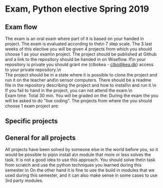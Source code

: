 # Exam, Python elective Spring 2019
## Exam flow
The exam is an oral exam where part of it is based on your handed in project. The exam is evaluated according to the\n            7 step scale.
The 3 last weeks of this elective you will be given 4 projects from which you should choose 1 as your exam\n            project.
The project should be published at Github and a link to the repository should be handed in on Wiseflow. If\n            your repository is private you should grant me (clbokea - clbo@kea.dk) access to your private repository.\n        
The project should be in a state where it is possible to clone the project and run it on the teacher and\n            sensor computers. There should be a readme file in the repository describing the project and how to install\n            and run it.\n        
If you fail to hand in the project, you can not attend the exam.\n        
Exam time: Total 30 min.
You will be graded on the:
During the exam the you will be asked to do "live coding".
The projects from where the you should choose 1 exam project are:
## Specific projects
## General for all projects
 All projects have been solved by someone else in the world before you, so it would be possible to pip\n            install a\n            module that more or less solves the task. It is not a good idea to use this approach. You should solve the\n            task from scratch and use the python techniques you learned during this semester.\n            On the other hand it is fine to use the build in modules that we used during this semester, and it can also make sense in some cases to use 3rd party modules.
